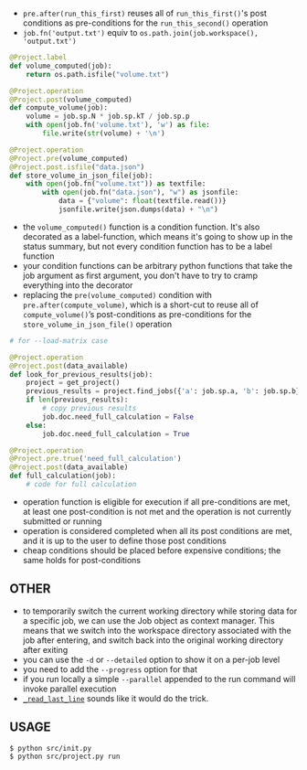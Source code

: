 - `pre.after(run_this_first)` reuses all of `run_this_first()`'s post conditions as pre-conditions for the `run_this_second()` operation
- `job.fn('output.txt')` equiv to `os.path.join(job.workspace(), 'output.txt')`

```python
@Project.label
def volume_computed(job):
    return os.path.isfile("volume.txt")

@Project.operation
@Project.post(volume_computed)
def compute_volume(job):
    volume = job.sp.N * job.sp.kT / job.sp.p
    with open(job.fn('volume.txt'), 'w') as file:
        file.write(str(volume) + '\n')

@Project.operation
@Project.pre(volume_computed)
@Project.post.isfile("data.json")
def store_volume_in_json_file(job):
    with open(job.fn("volume.txt")) as textfile:
        with open(job.fn("data.json"), "w") as jsonfile:
            data = {"volume": float(textfile.read())}
            jsonfile.write(json.dumps(data) + "\n")
```

- the `volume_computed()` function is a condition function. It's also decorated as a label-function, which means it's going to show up in the status summary, but not every condition function has to be a label function
- your condition functions can be arbitrary python functions that take the job argument as first argument, you don't have to try to cramp everything into the decorator
- replacing the `pre(volume_computed)` condition with `pre.after(compute_volume)`, which is a short-cut to reuse all of `compute_volume()`’s post-conditions as pre-conditions for the `store_volume_in_json_file()` operation

```python
# for --load-matrix case

@Project.operation
@Project.post(data_available)
def look_for_previous_results(job):
    project = get_project()
    previous_results = project.find_jobs({'a': job.sp.a, 'b': job.sp.b})
    if len(previous_results):
        # copy previous results
        job.doc.need_full_calculation = False
    else:
        job.doc.need_full_calculation = True

@Project.operation
@Project.pre.true('need_full_calculation')
@Project.post(data_available)
def full_calculation(job):
    # code for full calculation
```

- operation function is eligible for execution if all pre-conditions are met, at least one post-condition is not met and the operation is not currently submitted or running
- operation is considered completed when all its post conditions are met, and it is up to the user to define those post conditions
- cheap conditions should be placed before expensive conditions; the same holds for post-conditions


## OTHER

- to temporarily switch the current working directory while storing data for a specific job, we can use the Job object as context manager. This means that we switch into the workspace directory associated with the job after entering, and switch back into the original working directory after exiting
- you can use the `-d` or `--detailed` option to show it on a per-job level
- you need to add the `--progress` option for that
- if you run locally a simple `--parallel` appended to the run command will invoke parallel execution
- [`_read_last_line`](https://stackoverflow.com/questions/3346430/what-is-the-most-efficient-way-to-get-first-and-last-line-of-a-text-file/18603065#18603065) sounds like it would do the trick.

## USAGE
```console
$ python src/init.py
$ python src/project.py run
```
